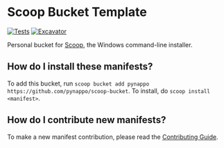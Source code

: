 # Scoop Bucket Template

[![Tests](https://github.com/pynappo/scoop-bucket/actions/workflows/ci.yml/badge.svg)](https://github.com/pynappo/scoop-bucket/actions/workflows/ci.yml) [![Excavator](https://github.com/pynappo/scoop-bucket/actions/workflows/excavator.yml/badge.svg)](https://github.com/pynappo/scoop-bucket/actions/workflows/excavator.yml)

Personal bucket for [Scoop](https://scoop.sh), the Windows command-line installer.

How do I install these manifests?
---------------------------------

To add this bucket, run `scoop bucket add pynappo https://github.com/pynappo/scoop-bucket`. To install, do `scoop install <manifest>`.

How do I contribute new manifests?
----------------------------------

To make a new manifest contribution, please read the [Contributing Guide](https://github.com/ScoopInstaller/.github/blob/main/.github/CONTRIBUTING.md).
